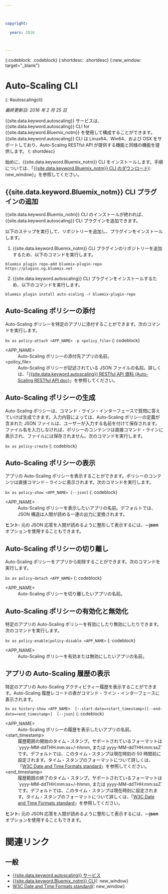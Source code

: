 ```yaml
---

 

copyright:

  years: 2016

 

---
```


{:codeblock: .codeblock}
{:shortdesc: .shortdesc}
{:new_window: target="_blank"}

# Auto-Scaling CLI
{: #autoscalingcli}

*最終更新日: 2016 年 2 月 25 日*

{{site.data.keyword.autoscaling}} サービスは、{{site.data.keyword.autoscaling}} CLI for {{site.data.keyword.Bluemix_notm}} を使用して構成することができます。{{site.data.keyword.autoscaling}} CLI は Linux64、Win64、および OSX をサポートしており、Auto-Scaling RESTful API が提供する機能と同様の機能を提供します。
{: shortdesc}

始めに、{{site.data.keyword.Bluemix_notm}} CLI をインストールします。手順については、「[{{site.data.keyword.Bluemix_notm}} CLI のダウンロード](http://plugins.{DomainName}/ui/home.html){: new_window}」を参照してください。

## {{site.data.keyword.Bluemix_notm}} CLI プラグインの追加

{{site.data.keyword.Bluemix_notm}} CLI のインストールが終われば、{{site.data.keyword.autoscaling}} CLI プラグインを追加できます。

以下のステップを実行して、リポジトリーを追加し、プラグインをインストールします。

1. {{site.data.keyword.Bluemix_notm}} CLI プラグインのリポジトリーを追加するため、以下のコマンドを実行します。
```
bluemix plugin repo-add bluemix-plugin-repo https://plugins.ng.bluemix.net
```
2. {{site.data.keyword.autoscaling}} CLI プラグインをインストールするため、以下のコマンドを実行します。
```
bluemix plugin install auto-scaling -r bluemix-plugin-repo
```

## Auto-Scaling ポリシーの添付

Auto-Scaling ポリシーを特定のアプリに添付することができます。次のコマンドを実行します。

```bx as policy-attach <APP_NAME> -p <policy_file>```
{: codeblock}

<dl class="parml">
<dt class="pt dlterm">&lt;APP_NAME&gt;</dt>
<dd class="pd">Auto-Scaling ポリシーの添付先アプリの名前。</dd>
<dt class="pt dlterm">&lt;policy_file&gt;</dt>
<dd class="pd">Auto-Scaling ポリシーが記述されている JSON ファイルの名前。詳しくは、「<a href="https://new-console.{DomainName}/apidocs/48" target="_blank">{{site.data.keyword.autoscaling}} RESTful API 資料 (Auto-Scaling RESTful API doc)</a>」を参照してください。</dd>
</dl>


## Auto-Scaling ポリシーの生成

Auto-Scaling ポリシーは、コマンド・ライン・インターフェースで質問に答えていけば生成できます。入力内容によっては、Auto-Scaling ポリシーの定義が含まれた JSON ファイルは、ユーザーが入力する名前を付けて保存されます。ファイル名を入力しなければ、ポリシーのコンテンツは直接コマンド・ラインに表示され、ファイルには保存されません。次のコマンドを実行します。

```bx as policy-create```
{: codeblock}


## Auto-Scaling ポリシーの表示

アプリの Auto-Scaling ポリシーを表示することができます。ポリシーのコンテンツは直接コマンド・ラインに表示されます。次のコマンドを実行します。

```bx as policy-show <APP_NAME> [--json]```
{: codeblock}

<dl class="parml">
<dt class="pt dlterm">&lt;APP_NAME&gt;</dt>
<dd class="pd">Auto-Scaling ポリシーを表示したいアプリの名前。デフォルトでは、JSON 構造は人間が読める一連の出力に変換されます。</dd>
</dl>

**ヒント:** 元の JSON 応答を人間が読めるように整形して表示するには、**--json** オプションを使用することもできます。


## Auto-Scaling ポリシーの切り離し

Auto-Scaling ポリシーをアプリから削除することができます。次のコマンドを実行します。

```bx as policy-detach <APP_NAME>```
{: codeblock}

<dl class="parml">
<dt class="pt dlterm">&lt;APP_NAME&gt;</dt>
<dd class="pd">Auto-Scaling ポリシーを切り離したいアプリの名前。</dd>
</dl>


## Auto-Scaling ポリシーの有効化と無効化

特定のアプリの Auto-Scaling ポリシーを有効にしたり無効にしたりできます。次のコマンドを実行します。

```bx as policy-enable|policy-disable <APP_NAME>```
{: codeblock}

<dl class="parml">
<dt class="pt dlterm">&lt;APP_NAME&gt;</dt>
<dd class="pd">Auto-Scaling ポリシーを有効または無効にしたいアプリの名前。</dd>
</dl>


## アプリの Auto-Scaling 履歴の表示

特定のアプリの Auto-Scaling アクティビティー履歴を表示することができます。Auto-Scaling 履歴レコードの表がコマンド・ライン・インターフェースに表示されます。

```bx as history-show <APP_NAME>  [--start-date=<start_timestamp>][--end-date=<end_timestamp>]  [--json]```
{: codeblock}

<dl class="parml">
<dt class="pt dlterm">&lt;APP_NAME&gt;</dt>
<dd class="pd">Auto-Scaling ポリシーの履歴を表示したいアプリの名前。
<dt class="pt dlterm">&lt;start_timestamp&gt;</dt>
<dd class="pd">履歴範囲の開始のタイム・スタンプ。サポートされているフォーマットは `yyyy-MM-ddTHH:mm:ss+/-hhmm, または yyyy-MM-ddTHH:mm:ssZ` です。デフォルトでは、このタイム・スタンプは現在時刻の 50 時間前に設定されます。タイム・スタンプのフォーマットについて詳しくは、「<a href="https://www.w3.org/TR/NOTE-datetime" target="_blank">W3C Date and Time Formats standard</a>」を参照してください。
<dt class="pt dlterm">&lt;end_timestamp&gt;</dt>
<dd class="pd">履歴範囲の終了のタイム・スタンプ。サポートされているフォーマットは `yyyy-MM-ddTHH:mm:ss+/-hhmm, または yyyy-MM-ddTHH:mm:ssZ` です。デフォルトでは、このタイム・スタンプは現在時刻に設定されます。タイム・スタンプのフォーマットについて詳しくは、「<a href="https://www.w3.org/TR/NOTE-datetime" target="_blank">W3C Date and Time Formats standard</a>」を参照してください。
</dl>

**ヒント:** 元の JSON 応答を人間が読めるように整形して表示するには、**--json** オプションを使用することもできます。

# 関連リンク
## 一般
* [{{site.data.keyword.autoscaling}} サービス](../../../services/Auto-Scaling/index.html)
* [{{site.data.keyword.Bluemix_notm}} CLI](http://plugins.{DomainName}/ui/home.html){: new_window}
* [W3C Date and Time Formats standard](https://www.w3.org/TR/NOTE-datetime){: new_window}


